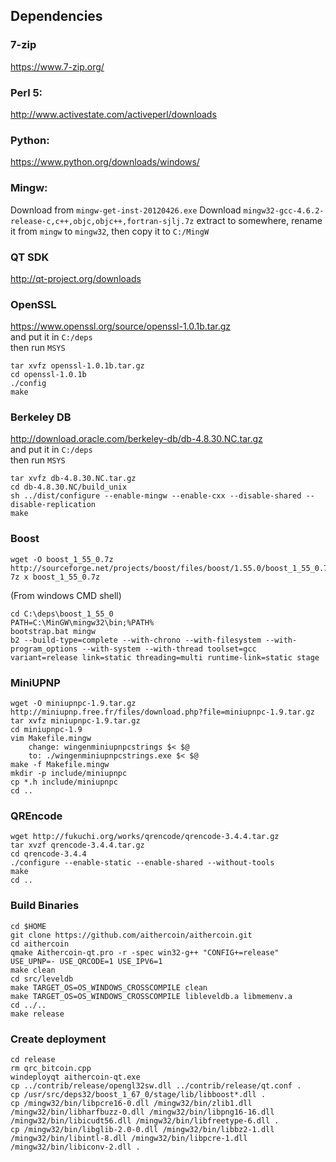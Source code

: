 ## Dependencies  
### 7-zip
https://www.7-zip.org/
### Perl 5: 
http://www.activestate.com/activeperl/downloads    
### Python: 
https://www.python.org/downloads/windows/    
### Mingw: 
Download from `mingw-get-inst-20120426.exe`
Download `mingw32-gcc-4.6.2-release-c,c++,objc,objc++,fortran-sjlj.7z` extract to somewhere, rename it from `mingw` to `mingw32`, then copy it to `C:/MingW`     
### QT SDK
http://qt-project.org/downloads
### OpenSSL
https://www.openssl.org/source/openssl-1.0.1b.tar.gz   
and put it in `C:/deps`    
then run `MSYS`
```
tar xvfz openssl-1.0.1b.tar.gz
cd openssl-1.0.1b
./config
make
```
### Berkeley DB
http://download.oracle.com/berkeley-db/db-4.8.30.NC.tar.gz   
and put it in `C:/deps`   
then run `MSYS`
````
tar xvfz db-4.8.30.NC.tar.gz
cd db-4.8.30.NC/build_unix 
sh ../dist/configure --enable-mingw --enable-cxx --disable-shared --disable-replication
make
````
### Boost
```
wget -O boost_1_55_0.7z http://sourceforge.net/projects/boost/files/boost/1.55.0/boost_1_55_0.7z/download
7z x boost_1_55_0.7z
```
(From windows CMD shell)
```
cd C:\deps\boost_1_55_0
PATH=C:\MinGW\mingw32\bin;%PATH%
bootstrap.bat mingw
b2 --build-type=complete --with-chrono --with-filesystem --with-program_options --with-system --with-thread toolset=gcc variant=release link=static threading=multi runtime-link=static stage
```
### MiniUPNP
```
wget -O miniupnpc-1.9.tar.gz http://miniupnp.free.fr/files/download.php?file=miniupnpc-1.9.tar.gz
tar xvfz miniupnpc-1.9.tar.gz
cd miniupnpc-1.9
vim Makefile.mingw
	change: wingenminiupnpcstrings $< $@  
	to: ./wingenminiupnpcstrings.exe $< $@  
make -f Makefile.mingw
mkdir -p include/miniupnpc
cp *.h include/miniupnpc
cd ..
```

### QREncode
```
wget http://fukuchi.org/works/qrencode/qrencode-3.4.4.tar.gz
tar xvzf qrencode-3.4.4.tar.gz
cd qrencode-3.4.4
./configure --enable-static --enable-shared --without-tools
make  
cd ..
```
### Build Binaries
```
cd $HOME
git clone https://github.com/aithercoin/aithercoin.git
cd aithercoin
qmake Aithercoin-qt.pro -r -spec win32-g++ "CONFIG+=release" USE_UPNP=- USE_QRCODE=1 USE_IPV6=1
make clean
cd src/leveldb
make TARGET_OS=OS_WINDOWS_CROSSCOMPILE clean
make TARGET_OS=OS_WINDOWS_CROSSCOMPILE libleveldb.a libmemenv.a
cd ../..
make release
```

### Create deployment
```
cd release
rm qrc_bitcoin.cpp
windeployqt aithercoin-qt.exe
cp ../contrib/release/opengl32sw.dll ../contrib/release/qt.conf .
cp /usr/src/deps32/boost_1_67_0/stage/lib/libboost*.dll .
cp /mingw32/bin/libpcre16-0.dll /mingw32/bin/zlib1.dll /mingw32/bin/libharfbuzz-0.dll /mingw32/bin/libpng16-16.dll /mingw32/bin/libicudt56.dll /mingw32/bin/libfreetype-6.dll .
cp /mingw32/bin/libglib-2.0-0.dll /mingw32/bin/libbz2-1.dll /mingw32/bin/libintl-8.dll /mingw32/bin/libpcre-1.dll /mingw32/bin/libiconv-2.dll .
```